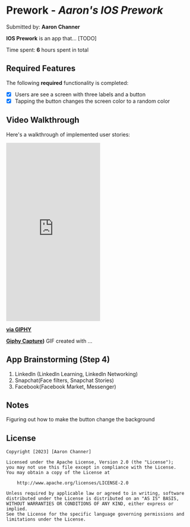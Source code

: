 # Prework - *Aaron's IOS Prework*

Submitted by: **Aaron Channer**

**IOS Prework** is an app that... [TODO] 

Time spent: **6** hours spent in total

## Required Features

The following **required** functionality is completed:

- [x] Users are see a screen with three labels and a button
- [x] Tapping the button changes the screen color to a random color
 
## Video Walkthrough

Here's a walkthrough of implemented user stories:

**<iframe src="https://giphy.com/embed/wpB3kz4VDJQz9soDa5" width="253" height="480" frameBorder="0" class="giphy-embed" allowFullScreen></iframe><p><a href="https://giphy.com/gifs/wpB3kz4VDJQz9soDa5">via GIPHY</a></p>**

**[Giphy Capture]([https://giphy.com))**
GIF created with ...  
<!-- Recommended tools:
[Kap](https://getkap.co/) for macOS
[ScreenToGif](https://www.screentogif.com/) for Windows
[peek](https://github.com/phw/peek) for Linux. -->

## App Brainstorming (Step 4)
1. Linkedln (Linkedln Learning, Linkedln Networking)
2. Snapchat(Face filters, Snapchat Stories) 
3. Facebook(Facebook Market, Messenger) 
## Notes

Figuring out how to make the button change the background 

## License

    Copyright [2023] [Aaron Channer]

    Licensed under the Apache License, Version 2.0 (the "License");
    you may not use this file except in compliance with the License.
    You may obtain a copy of the License at

        http://www.apache.org/licenses/LICENSE-2.0

    Unless required by applicable law or agreed to in writing, software
    distributed under the License is distributed on an "AS IS" BASIS,
    WITHOUT WARRANTIES OR CONDITIONS OF ANY KIND, either express or implied.
    See the License for the specific language governing permissions and
    limitations under the License.
